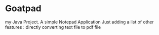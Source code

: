 # Goatpad

my Java Project. 
A simple Notepad Application
Just adding a list of other features : directly converting text file to pdf file
